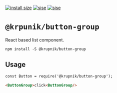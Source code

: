 [![install size](https://packagephobia.now.sh/badge?p=@krupnik/button-group)](https://packagephobia.now.sh/result?p=@krupnik/button-group)
[![sise](https://badgen.net/bundlephobia/min/@krupnik/button-group)](https://bundlephobia.com/result?p=@krupnik/button-group)
[![sise](https://badgen.net/bundlephobia/minzip/@krupnik/button-group)](https://bundlephobia.com/result?p=@krupnik/button-group)
# `@krpunik/button-group`
React based list component.

```markdown
npm install -S @krupnik/button-group
```


## Usage

```markdown
const Button = require('@krupnik/button-group');

<ButtonGroup>click<ButtonGroup/>
```
